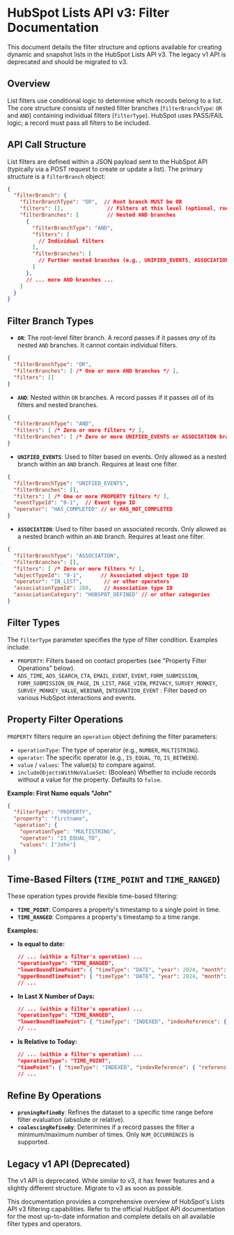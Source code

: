 # HubSpot Lists API v3: Filter Documentation

This document details the filter structure and options available for creating dynamic and snapshot lists in the HubSpot Lists API v3.  The legacy v1 API is deprecated and should be migrated to v3.

## Overview

List filters use conditional logic to determine which records belong to a list.  The core structure consists of nested filter branches (`filterBranchType`: `OR` and `AND`) containing individual filters (`filterType`).  HubSpot uses PASS/FAIL logic; a record must pass all filters to be included.

## API Call Structure

List filters are defined within a JSON payload sent to the HubSpot API (typically via a POST request to create or update a list).  The primary structure is a `filterBranch` object:

```json
{
  "filterBranch": {
    "filterBranchType": "OR",  // Root branch MUST be OR
    "filters": [],              // Filters at this level (optional, root OR branch cannot have filters)
    "filterBranches": [         // Nested AND branches
      {
        "filterBranchType": "AND",
        "filters": [
          // Individual filters
        ],
        "filterBranches": [
          // Further nested branches (e.g., UNIFIED_EVENTS, ASSOCIATION)
        ]
      },
      // ... more AND branches ...
    ]
  }
}
```


## Filter Branch Types

* **`OR`**: The root-level filter branch.  A record passes if it passes *any* of its nested `AND` branches.  It cannot contain individual filters.

```json
{
  "filterBranchType": "OR",
  "filterBranches": [ /* One or more AND branches */ ],
  "filters": []
}
```

* **`AND`**: Nested within `OR` branches. A record passes if it passes *all* of its filters and nested branches.

```json
{
  "filterBranchType": "AND",
  "filters": [ /* Zero or more filters */ ],
  "filterBranches": [ /* Zero or more UNIFIED_EVENTS or ASSOCIATION branches */ ]
}
```

* **`UNIFIED_EVENTS`**: Used to filter based on events.  Only allowed as a nested branch within an `AND` branch. Requires at least one filter.

```json
{
  "filterBranchType": "UNIFIED_EVENTS",
  "filterBranches": [],
  "filters": [ /* One or more PROPERTY filters */ ],
  "eventTypeId": "0-1",  // Event type ID
  "operator": "HAS_COMPLETED" // or HAS_NOT_COMPLETED
}
```

* **`ASSOCIATION`**: Used to filter based on associated records. Only allowed as a nested branch within an `AND` branch. Requires at least one filter.

```json
{
  "filterBranchType": "ASSOCIATION",
  "filterBranches": [],
  "filters": [ /* Zero or more filters */ ],
  "objectTypeId": "0-1",      // Associated object type ID
  "operator": "IN_LIST",       // or other operators
  "associationTypeId": 280,    // Association type ID
  "associationCategory": "HUBSPOT_DEFINED" // or other categories
}
```


## Filter Types

The `filterType` parameter specifies the type of filter condition.  Examples include:

* `PROPERTY`: Filters based on contact properties (see "Property Filter Operations" below).
* `ADS_TIME`, `ADS_SEARCH`, `CTA`, `EMAIL_EVENT`, `EVENT`, `FORM_SUBMISSION`, `FORM_SUBMISSION_ON_PAGE`, `IN_LIST`, `PAGE_VIEW`, `PRIVACY`, `SURVEY_MONKEY`, `SURVEY_MONKEY_VALUE`, `WEBINAR`, `INTEGRATION_EVENT` : Filter based on various HubSpot interactions and events.

## Property Filter Operations

`PROPERTY` filters require an `operation` object defining the filter parameters:

* `operationType`:  The type of operator (e.g., `NUMBER`, `MULTISTRING`).
* `operator`: The specific operator (e.g., `IS_EQUAL_TO`, `IS_BETWEEN`).
* `value` / `values`: The value(s) to compare against.
* `includeObjectsWithNoValueSet`: (Boolean) Whether to include records without a value for the property. Defaults to `false`.


**Example: First Name equals "John"**

```json
{
  "filterType": "PROPERTY",
  "property": "firstname",
  "operation": {
    "operationType": "MULTISTRING",
    "operator": "IS_EQUAL_TO",
    "values": ["John"]
  }
}
```

## Time-Based Filters (`TIME_POINT` and `TIME_RANGED`)

These operation types provide flexible time-based filtering:

* **`TIME_POINT`**: Compares a property's timestamp to a single point in time.
* **`TIME_RANGED`**: Compares a property's timestamp to a time range.

**Examples:**

* **Is equal to date:**
    ```json
    // ... (within a filter's operation) ...
    "operationType": "TIME_RANGED",
    "lowerBoundTimePoint": { "timeType": "DATE", "year": 2024, "month": 3, "day": 11, ... },
    "upperBoundTimePoint": { "timeType": "DATE", "year": 2024, "month": 3, "day": 11, ... },
    // ...
    ```

* **In Last X Number of Days:**
    ```json
    // ... (within a filter's operation) ...
    "operationType": "TIME_RANGED",
    "lowerBoundTimePoint": { "timeType": "INDEXED", "indexReference": { "referenceType": "TODAY" }, "offset": { "days": -3 } },
    // ...
    ```

* **Is Relative to Today:**
    ```json
    // ... (within a filter's operation) ...
    "operationType": "TIME_POINT",
    "timePoint": { "timeType": "INDEXED", "indexReference": { "referenceType": "TODAY" }, "offset": { "days": 2 } },
    // ...
    ```



## Refine By Operations

* **`pruningRefineBy`**: Refines the dataset to a specific time range before filter evaluation (absolute or relative).
* **`coalescingRefineBy`**:  Determines if a record passes the filter a minimum/maximum number of times.  Only `NUM_OCCURRENCES` is supported.

## Legacy v1 API (Deprecated)

The v1 API is deprecated.  While similar to v3, it has fewer features and a slightly different structure.  Migrate to v3 as soon as possible.


This documentation provides a comprehensive overview of HubSpot's Lists API v3 filtering capabilities.  Refer to the official HubSpot API documentation for the most up-to-date information and complete details on all available filter types and operators.

